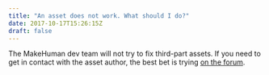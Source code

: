 ```yaml
---
title: "An asset does not work. What should I do?"
date: 2017-10-17T15:26:15Z
draft: false
---
```


The MakeHuman dev team will not try to fix third-part assets. If you need to get in contact with the asset author,
the best bet is trying [on the forum](http://www.makehumancommunity.org/forum/).